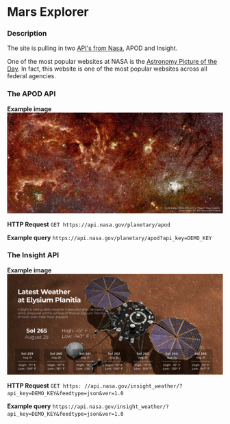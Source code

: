 # Mars Explorer

### Description
The site is pulling in two [API's from Nasa](https://api.nasa.gov/), APOD and Insight.

One of the most popular websites at NASA is the [Astronomy Picture of the Day](https://apod.nasa.gov/apod/astropix.html). In fact, this website is one of the most popular websites across all federal agencies.

### The APOD API
**Example image**
![Nasa image if the day example image](img/apod.jpg)

**HTTP Request**
`GET https://api.nasa.gov/planetary/apod`

**Example query**
`https://api.nasa.gov/planetary/apod?api_key=DEMO_KEY`

### The Insight API
**Example image**
![Nasa insight example image](img/insight_photo.png)

**HTTP Request**
`GET https: //api.nasa.gov/insight_weather/?api_key=DEMO_KEY&feedtype=json&ver=1.0`

**Example query**
`https://api.nasa.gov/insight_weather/?api_key=DEMO_KEY&feedtype=json&ver=1.0`


